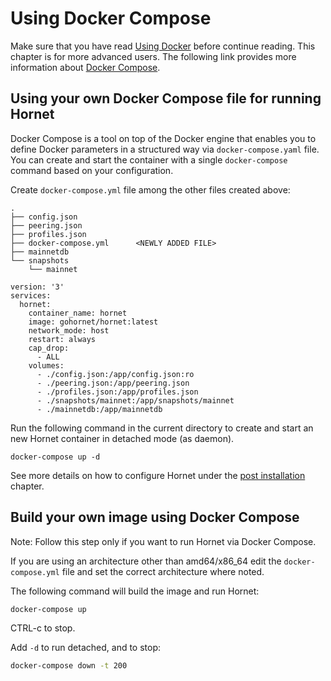 # Using Docker Compose

Make sure that you have read [Using Docker](using_docker.md) before continue reading. This chapter is for more advanced users. The following link provides more information about [Docker Compose]( https://docs.docker.com/compose/).

## Using your own Docker Compose file for running Hornet

Docker Compose is a tool on top of the Docker engine that enables you to define Docker parameters in a structured way via `docker-compose.yaml` file. You can create and start the container with a single `docker-compose` command based on your configuration.

Create `docker-compose.yml` file among the other files created above:

```plaintext
.
├── config.json
├── peering.json
├── profiles.json
├── docker-compose.yml      <NEWLY ADDED FILE>
├── mainnetdb
└── snapshots
    └── mainnet
```

```plaintext
version: '3'
services:
  hornet:
    container_name: hornet
    image: gohornet/hornet:latest
    network_mode: host
    restart: always
    cap_drop:
      - ALL
    volumes:
      - ./config.json:/app/config.json:ro
      - ./peering.json:/app/peering.json
      - ./profiles.json:/app/profiles.json
      - ./snapshots/mainnet:/app/snapshots/mainnet
      - ./mainnetdb:/app/mainnetdb
```

Run the following command in the current directory to create and start an new Hornet container in detached mode (as daemon).

`docker-compose up -d`

See more details on how to configure Hornet under the [post installation](../post_installation/post_installation.md) chapter.

## Build your own image using Docker Compose

Note: Follow this step only if you want to run Hornet via Docker Compose.

If you are using an architecture other than amd64/x86_64 edit the `docker-compose.yml` file and set the correct architecture where noted.

The following command will build the image and run Hornet:

```sh
docker-compose up
```

CTRL-c to stop.

Add `-d` to run detached, and to stop:

```sh
docker-compose down -t 200
```
